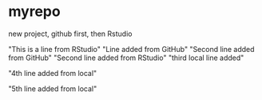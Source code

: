 # myrepo
new project, github first, then Rstudio

"This is a line from RStudio"
"Line added from GitHub"
"Second line added from GitHub"
"Second line added from RStudio"
"third local line added"

"4th line added from local"

"5th line added from local"